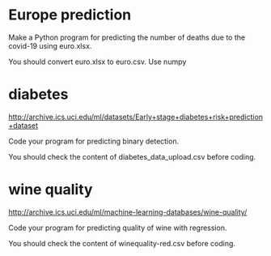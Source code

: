 # Europe prediction
Make a Python program for predicting the number of deaths due to the covid-19 using euro.xlsx.

You should convert euro.xlsx to euro.csv. Use numpy

# diabetes

http://archive.ics.uci.edu/ml/datasets/Early+stage+diabetes+risk+prediction+dataset

Code your program for predicting binary detection.

You should check the content of diabetes_data_upload.csv before coding.


# wine quality 

http://archive.ics.uci.edu/ml/machine-learning-databases/wine-quality/

Code your program for predicting quality of wine with regression.

You should check the content of winequality-red.csv before coding.



